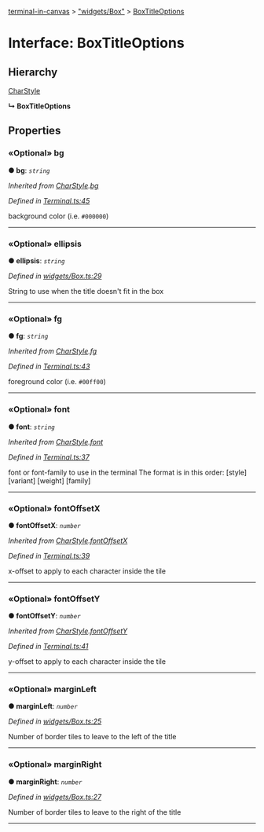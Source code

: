 [terminal-in-canvas](../README.md) > ["widgets/Box"](../modules/_widgets_box_.md) > [BoxTitleOptions](../interfaces/_widgets_box_.boxtitleoptions.md)



# Interface: BoxTitleOptions

## Hierarchy


 [CharStyle](_terminal_.charstyle.md)

**↳ BoxTitleOptions**








## Properties
<a id="bg"></a>

### «Optional» bg

**●  bg**:  *`string`* 

*Inherited from [CharStyle](_terminal_.charstyle.md).[bg](_terminal_.charstyle.md#bg)*

*Defined in [Terminal.ts:45](https://github.com/danikaze/terminal-in-canvas/blob/04a5bae/src/Terminal.ts#L45)*



background color (i.e. `#000000`)




___

<a id="ellipsis"></a>

### «Optional» ellipsis

**●  ellipsis**:  *`string`* 

*Defined in [widgets/Box.ts:29](https://github.com/danikaze/terminal-in-canvas/blob/04a5bae/src/widgets/Box.ts#L29)*



String to use when the title doesn't fit in the box




___

<a id="fg"></a>

### «Optional» fg

**●  fg**:  *`string`* 

*Inherited from [CharStyle](_terminal_.charstyle.md).[fg](_terminal_.charstyle.md#fg)*

*Defined in [Terminal.ts:43](https://github.com/danikaze/terminal-in-canvas/blob/04a5bae/src/Terminal.ts#L43)*



foreground color (i.e. `#00ff00`)




___

<a id="font"></a>

### «Optional» font

**●  font**:  *`string`* 

*Inherited from [CharStyle](_terminal_.charstyle.md).[font](_terminal_.charstyle.md#font)*

*Defined in [Terminal.ts:37](https://github.com/danikaze/terminal-in-canvas/blob/04a5bae/src/Terminal.ts#L37)*



font or font-family to use in the terminal The format is in this order: [style] [variant] [weight] [family]




___

<a id="fontoffsetx"></a>

### «Optional» fontOffsetX

**●  fontOffsetX**:  *`number`* 

*Inherited from [CharStyle](_terminal_.charstyle.md).[fontOffsetX](_terminal_.charstyle.md#fontoffsetx)*

*Defined in [Terminal.ts:39](https://github.com/danikaze/terminal-in-canvas/blob/04a5bae/src/Terminal.ts#L39)*



x-offset to apply to each character inside the tile




___

<a id="fontoffsety"></a>

### «Optional» fontOffsetY

**●  fontOffsetY**:  *`number`* 

*Inherited from [CharStyle](_terminal_.charstyle.md).[fontOffsetY](_terminal_.charstyle.md#fontoffsety)*

*Defined in [Terminal.ts:41](https://github.com/danikaze/terminal-in-canvas/blob/04a5bae/src/Terminal.ts#L41)*



y-offset to apply to each character inside the tile




___

<a id="marginleft"></a>

### «Optional» marginLeft

**●  marginLeft**:  *`number`* 

*Defined in [widgets/Box.ts:25](https://github.com/danikaze/terminal-in-canvas/blob/04a5bae/src/widgets/Box.ts#L25)*



Number of border tiles to leave to the left of the title




___

<a id="marginright"></a>

### «Optional» marginRight

**●  marginRight**:  *`number`* 

*Defined in [widgets/Box.ts:27](https://github.com/danikaze/terminal-in-canvas/blob/04a5bae/src/widgets/Box.ts#L27)*



Number of border tiles to leave to the right of the title




___


